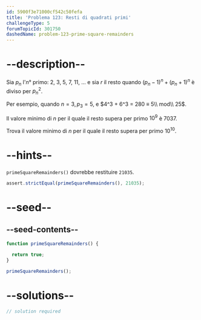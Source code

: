 ```yaml
---
id: 5900f3e71000cf542c50fefa
title: 'Problema 123: Resti di quadrati primi'
challengeType: 5
forumTopicId: 301750
dashedName: problem-123-prime-square-remainders
---
```


# --description--

Sia $p_n$ l'$n$° primo: 2, 3, 5, 7, 11, ... e sia $r$ il resto quando ${(p_n−1)}^n + {(p_n+1)}^n$ è diviso per ${p_n}^2$.

Per esempio, quando $n = 3, p_3 = 5$, e $4^3 + 6^3 = 280 ≡ 5\\ mod\\ 25$.

Il valore minimo di $n$ per il quale il resto supera per primo $10^9$ è 7037.

Trova il valore minimo di $n$ per il quale il resto supera per primo $10 ^{10}$.

# --hints--

`primeSquareRemainders()` dovrebbe restituire `21035`.

```js
assert.strictEqual(primeSquareRemainders(), 21035);
```

# --seed--

## --seed-contents--

```js
function primeSquareRemainders() {

  return true;
}

primeSquareRemainders();
```

# --solutions--

```js
// solution required
```
